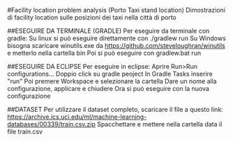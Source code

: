 #Facility location problem analysis (Porto Taxi stand location)
Dimostrazioni di facility location sulle posizioni dei taxi nella città di porto

##ESEGUIRE DA TERMINALE (GRADLE)
Per eseguire da terminale con gradle:
Su linux si può eseguire direttamente con
 	./gradlew run
Su Windows bisogna scaricare winutils.exe da https://github.com/steveloughran/winutils e metterlo nella cartella bin
Poi si può eseguire con
	gradlew.bat run

##ESEGUIRE DA ECLIPSE
Per eseguire in eclipse:
Aprire Run>Run configurations...
Doppio click su gradle peoject
In Gradle Tasks inserire "run"
Poi premere Workspace e selezionare la cartella
Dare un nome alla configurazione, applicare e chiudere
Ora si può eseguire con la nuova configurazione

##DATASET
Per utilizzare il dataset completo, scaricare il file a questo link:
https://archive.ics.uci.edu/ml/machine-learning-databases/00339/train.csv.zip
Spacchettare e mettere nella cartella data il file train.csv
